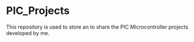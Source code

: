 # PIC_Projects
This repository is used to store an to share the PIC Microcontroller projects developed by me.
